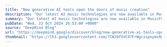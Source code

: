 ```yaml
---
title: "New generative AI tools open the doors of music creation"
description: "Our latest AI music technologies are now available in MusicFX DJ, Music AI Sandbox and YouTube Shorts"
summary: "Our latest AI music technologies are now available in MusicFX DJ, Music AI Sandbox and YouTube Shorts"
pubDate: "Wed, 23 Oct 2024 16:53:00 +0000"
source: "DeepMind Blog"
url: "https://deepmind.google/discover/blog/new-generative-ai-tools-open-the-doors-of-music-creation/"
thumbnail: "https://lh3.googleusercontent.com/7CWJ9fVeC97FrWgcispxyms9gTL_1PIDMIwBYTQNnU8S56JaxGB2Z4ThqZ-1vBTO-u-UBZg_cYhG8PtZjYP0rPabUbg5x2cCUnNJuiZAZBsE8u7Kvig=w1200-h630-n-nu"
---
```


